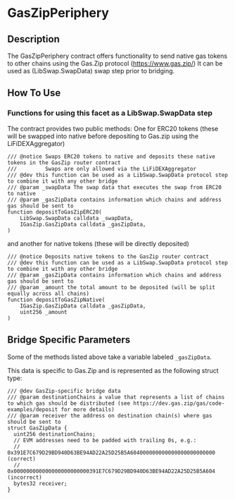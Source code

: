 # GasZipPeriphery

## Description

The GasZipPeriphery contract offers functionality to send native gas tokens to other chains using the Gas.Zip protocol (https://www.gas.zip/)
It can be used as (LibSwap.SwapData) swap step prior to bridging.

## How To Use

### Functions for using this facet as a LibSwap.SwapData step

The contract provides two public methods:
One for ERC20 tokens (these will be swapped into native before depositing to Gas.zip using the LiFiDEXAggregator)

```solidity
/// @notice Swaps ERC20 tokens to native and deposits these native tokens in the GasZip router contract
///         Swaps are only allowed via the LiFiDEXAggregator
/// @dev this function can be used as a LibSwap.SwapData protocol step to combine it with any other bridge
/// @param _swapData The swap data that executes the swap from ERC20 to native
/// @param _gasZipData contains information which chains and address gas should be sent to
function depositToGasZipERC20(
    LibSwap.SwapData calldata _swapData,
    IGasZip.GasZipData calldata _gasZipData,
)
```

and another for native tokens (these will be directly deposited)

```solidity
/// @notice Deposits native tokens to the GasZip router contract
/// @dev this function can be used as a LibSwap.SwapData protocol step to combine it with any other bridge
/// @param _gasZipData contains information which chains and address gas should be sent to
/// @param _amount the total amount to be deposited (will be split equally across all chains)
function depositToGasZipNative(
    IGasZip.GasZipData calldata _gasZipData,
    uint256 _amount
)
```

## Bridge Specific Parameters

Some of the methods listed above take a variable labeled `_gasZipData`.

This data is specific to Gas.Zip and is represented as the following struct type:

```solidity
/// @dev GasZip-specific bridge data
/// @param destinationChains a value that represents a list of chains to which gas should be distributed (see https://dev.gas.zip/gas/code-examples/deposit for more details)
/// @param receiver the address on destination chain(s) where gas should be sent to
struct GasZipData {
  uint256 destinationChains;
  // EVM addresses need to be padded with trailing 0s, e.g.:
  // 0x391E7C679D29BD940D63BE94AD22A25D25B5A604000000000000000000000000 (correct)
  // 0x000000000000000000000000391E7C679D29BD940D63BE94AD22A25D25B5A604 (incorrect)
  bytes32 receiver;
}
```

